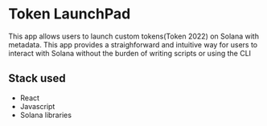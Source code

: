 # Token LaunchPad

This app allows users to launch custom tokens(Token 2022) on Solana with metadata. This app provides a straighforward and intuitive way for users to interact with Solana without the burden of writing scripts or using the CLI

## Stack used
- React
- Javascript
- Solana libraries
